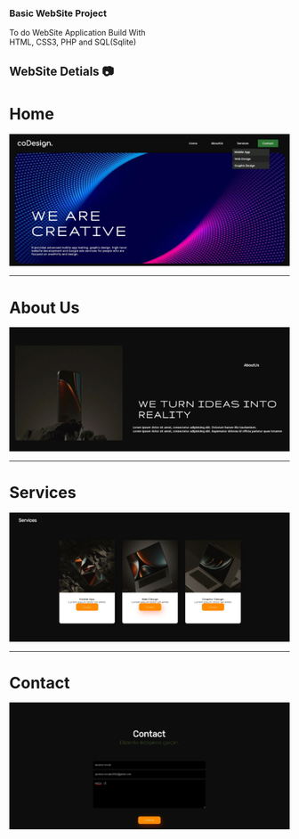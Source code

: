 ### Basic WebSite Project

To do WebSite Application Build With </br>HTML, CSS3, PHP and SQL(Sqlite)</br>

## WebSite Detials  📷

# Home
![Home Page](https://github.com/aysenurkocaak/WebSite_Project/blob/main/assets/homePage.jpeg)

---

# About Us
![About Page](https://github.com/aysenurkocaak/WebSite_Project/blob/main/assets/aboutPage.jpeg)

---

# Services
![Services Page](https://github.com/aysenurkocaak/WebSite_Project/blob/main/assets/servicesPage.jpeg)

---

# Contact
![Contact Page](https://github.com/aysenurkocaak/WebSite_Project/blob/main/assets/contactPage.jpeg)




</br>
